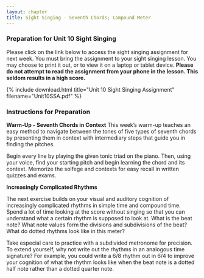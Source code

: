 ```yaml
---
layout: chapter
title: Sight Singing - Seventh Chords; Compound Meter
---
```


### Preparation for Unit 10 Sight Singing

Please click on the link below to access the sight singing assignment for next week. You must bring the assignment to your sight singing lesson. You may choose to print it out, or to view it on a laptop or tablet device. **Please do not attempt to read the assignment from your phone in the lesson. This seldom results in a high score.**

{% include download.html title="Unit 10 Sight Singing Assignment" filename="Unit10SSA.pdf" %}

### Instructions for Preparation

**Warm-Up - Seventh Chords in Context**
This week’s warm-up teaches an easy method to navigate between the tones of five types of seventh chords by presenting them in context with intermediary steps that guide you in finding the pitches.

Begin every line by playing the given tonic triad on the piano. Then, using your voice, find your starting pitch and begin learning the chord and its context. Memorize the solfege and contexts for easy recall in written quizzes and exams.

**Increasingly Complicated Rhythms**

The next exercise builds on your visual and auditory cognition of increasingly complicated rhythms in simple time and compound time. Spend a lot of time looking at the score without singing so that you can understand what a certain rhythm is supposed to look at. What is the beat note? What note values form the divisions and subdivisions of the beat? What do dotted rhythms look like in this meter?

Take especial care to practice with a subdivided metronome for precision.
To extend yourself, why not write out the rhythms in an analogous time signature? For example, you could write a 6/8 rhythm out in 6/4 to improve your cognition of what the rhythm looks like when the beat note is a dotted half note rather than a dotted quarter note.